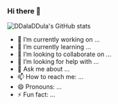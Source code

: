 ### Hi there 👋

![DDalaDDula's GitHub stats](https://github-readme-stats.vercel.app/api?username=DDalaDDula&show&hide=contribs,prs&icons=true&theme=radical)
- 🔭 I’m currently working on ...
- 🌱 I’m currently learning ...
- 👯 I’m looking to collaborate on ...
- 🤔 I’m looking for help with ...
- 💬 Ask me about ...
- 📫 How to reach me: ...
- 😄 Pronouns: ...
- ⚡ Fun fact: ...
